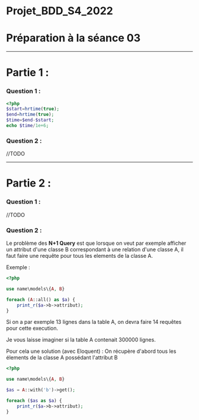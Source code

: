 # Projet_BDD_S4_2022

# Préparation à la séance 03

---

# Partie 1 :

### Question 1 :

```php
<?php
$start=hrtime(true);
$end=hrtime(true);
$time=$end-$start;
echo $time/1e+6;
```

### Question 2 :

//TODO

---

# Partie 2 :

### Question 1 :

//TODO

### Question 2 :

Le problème des **N+1 Query** est que lorsque on veut par exemple afficher un attribut d'une classe B correspondant à une relation d'une classe A, il faut faire une requête pour tous les elements de la classe A.

Exemple :

```php
<?php

use name\models\{A, B}

foreach (A::all() as $a) {
    print_r($a->b->attribut);
}
```
Si on a par exemple 13 lignes dans la table A, on devra faire 14 requêtes pour cette execution.

Je vous laisse imaginer si la table A contenait 300000 lignes.

Pour cela une solution (avec Eloquent) : On récupère d'abord tous les élements de la classe A possédant l'attribut B

```php
<?php

use name\models\{A, B}

$as = A::with('b')->get();

foreach ($as as $a) {
    print_r($a->b->attribut);
}
```